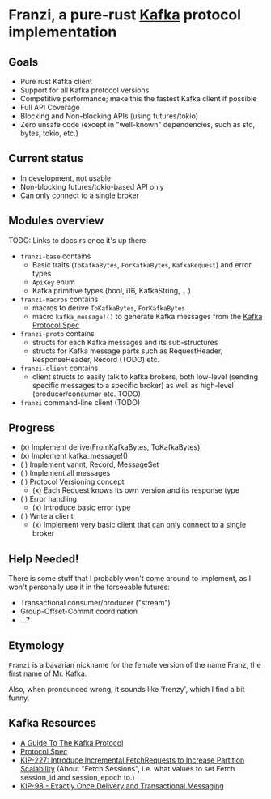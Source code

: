 # Franzi, a pure-rust [Kafka](https://kafka.apache.org) protocol implementation

## Goals

* Pure rust Kafka client
* Support for all Kafka protocol versions
* Competitive performance; make this the fastest Kafka client if possible
* Full API Coverage
* Blocking and Non-blocking APIs (using futures/tokio)
* Zero unsafe code (except in "well-known" dependencies, such as std, bytes, tokio, etc.)

## Current status

* In development, not usable
* Non-blocking futures/tokio-based API only
* Can only connect to a single broker

## Modules overview

TODO: Links to docs.rs once it's up there

* `franzi-base` contains
  * Basic traits (`ToKafkaBytes`, `ForKafkaBytes`, `KafkaRequest`) and error types
  * `ApiKey` enum
  * Kafka primitive types (bool, i16, KafkaString, ...)
* `franzi-macros` contains
  * macros to derive `ToKafkaBytes`, `ForKafkaBytes`
  * macro `kafka_message!()` to generate Kafka messages from the [Kafka Protocol Spec](http://kafka.apache.org/protocol.html)
* `franzi-proto` contains
  * structs for each Kafka messages and its sub-structures
  * structs for Kafka message parts such as RequestHeader, ResponseHeader, Record (TODO) etc.
* `franzi-client` contains
  * client structs to easily talk to kafka brokers, both low-level (sending specific messages to a specific broker) as well as high-level (producer/consumer etc. TODO)
* `franzi` command-line client (TODO)

## Progress

* (x) Implement derive(FromKafkaBytes, ToKafkaBytes)
* (x) Implement kafka_message!()
* ( ) Implement varint, Record, MessageSet
* ( ) Implement all messages
* ( ) Protocol Versioning concept
  * (x) Each Request knows its own version and its response type
* ( ) Error handling
  * (x) Introduce basic error type
* ( ) Write a client
  * (x) Implement very basic client that can only connect to a single broker

## Help Needed!

There is some stuff that I probably won't come around to implement, as I won't personally use it in the
forseeable futures:

* Transactional consumer/producer ("stream")
* Group-Offset-Commit coordination
* ...?

## Etymology

`Franzi` is a bavarian nickname for the female version of the name Franz, the first name of Mr. Kafka.

Also, when pronounced wrong, it sounds like 'frenzy', which I find a bit funny.

## Kafka Resources

* [A Guide To The Kafka Protocol](https://cwiki.apache.org/confluence/display/KAFKA/A+Guide+To+The+Kafka+Protocol)
* [Protocol Spec](http://kafka.apache.org/protocol.html)
* [KIP-227: Introduce Incremental FetchRequests to Increase Partition Scalability](https://cwiki.apache.org/confluence/display/KAFKA/KIP-227%3A+Introduce+Incremental+FetchRequests+to+Increase+Partition+Scalability) (About "Fetch Sessions", i.e. what values to set Fetch session_id and session_epoch to.)
* [ KIP-98 - Exactly Once Delivery and Transactional Messaging](https://cwiki.apache.org/confluence/display/KAFKA/KIP-98+-+Exactly+Once+Delivery+and+Transactional+Messaging)